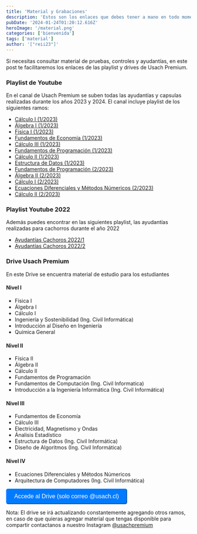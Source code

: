 ```yaml
---
title: 'Material y Grabaciones'
description: 'Estos son los enlaces que debes tener a mano en todo momento ya que te ayudarán en los ramos'
pubDate: '2024-01-24T01:20:12.616Z'
heroImage: '/material.png'
categories: ['bienvenida']
tags: ['material']
author: '["reii23"]'
---
```


Si necesitas consultar material de pruebas, controles y ayudantías, en este post te facilitaremos los enlaces de las playlist y drives de Usach Premium.

### Playlist de Youtube
En el canal de Usach Premium se suben todas las ayudantías y capsulas realizadas durante los años 2023 y 2024. El canal incluye playlist de los siguientes ramos:
- <a href="https://www.youtube.com/watch?v=cQ4PiFwsuwc&list=PL3Bv2PSzLkSlANQGHCgPFxqE5LytK4Ae8&pp=iAQB" target="_blank">Cálculo I (1/2023)</a> 
- <a href="https://www.youtube.com/watch?v=eEfExaUVL44&list=PL3Bv2PSzLkSlIq6PmoFgcsYgjO4mgu1X-&pp=iAQB" target="_blank">Álgebra I (1/2023)</a> 
- <a href="https://www.youtube.com/watch?v=jkWnoZqivUw&list=PL3Bv2PSzLkSmTlauYAamfVQm0jvsYHdCO&pp=iAQB" target="_blank">Física I (1/2023)</a> 
- <a href="https://www.youtube.com/watch?v=k1Y0-nHvfH0&list=PL3Bv2PSzLkSn0RpD8GUmDLs_tDCC98pgm&pp=iAQB" target="_blank">Fundamentos de Economía (1/2023)</a> 
- <a href="https://www.youtube.com/watch?v=XRCt5AMRtmc&list=PL3Bv2PSzLkSnkDIbJj3xqY3bzIwtEjqBn&pp=iAQB" target="_blank">Cálculo III (1/2023)</a> 
- <a href="https://www.youtube.com/watch?v=IOkY6wpRjhg&list=PL3Bv2PSzLkSm4JYeIxo6xQMmMSX9zjhsn&pp=iAQB" target="_blank">Fundamentos de Programación (1/2023)</a> 
- <a href="https://www.youtube.com/watch?v=GBClFl2ExfU&list=PL3Bv2PSzLkSnydU3SBh7yIDziA9tn3rvK&pp=iAQB" target="_blank">Cálculo II (1/2023)</a> 
- <a href="https://www.youtube.com/watch?v=sHcWidohT70&list=PL3Bv2PSzLkSmoURkCKR9-FOkEfGQO_F8G&pp=iAQB" target="_blank">Estructura de Datos (1/2023)</a> 
- <a href="https://www.youtube.com/watch?v=wo5WY1vDGFo&list=PL3Bv2PSzLkSl5Kph28nYHKajy88D8wrTU&pp=iAQB" target="_blank">Fundamentos de Programación (2/2023)</a> 
- <a href="https://www.youtube.com/watch?v=tF-h4CN9PyY&list=PL3Bv2PSzLkSnCJWoiTW1lkIZaNjh63UOk&pp=iAQB" target="_blank">Álgebra II (2/2023)</a> 
- <a href="https://www.youtube.com/watch?v=SH8q-r7kUi0&list=PL3Bv2PSzLkSkXZc-Tbbprl7DLnsMSqZQ6&pp=iAQB" target="_blank">Cálculo I (2/2023)</a> 
- <a href="https://www.youtube.com/watch?v=3mfnf__ZnLE&list=PL3Bv2PSzLkSnmfLmPu_sE2WrbnTZYQFd9&pp=iAQB" target="_blank">Ecuaciones Diferenciales y Métodos Númericos (2/2023)</a> 
- <a href="https://www.youtube.com/watch?v=FzX6uc1zXtA&list=PL3Bv2PSzLkSkj4TDMpsySUlkblGM-UoNe&pp=iAQB" target="_blank">Cálculo II (2/2023)</a>

### Playlist Youtube 2022
Además puedes encontrar en las siguientes playlist, las ayudantías realizadas para cachorros durante el año 2022

- <a href="https://www.youtube.com/playlist?list=PLT1g-tSHvIMvijbYI3kyBg7bXwWGXrt5I" target="_blank">Ayudantías Cachoros 2022/1</a>
- <a href="https://www.youtube.com/playlist?list=PLT1g-tSHvIMvx7A7fKWw3O02DTmy-bM41" target="_blank">Ayudantías Cachoros 2022/2</a>

### Drive Usach Premium 

En este Drive se encuentra material de estudio para los estudiantes

#### Nivel I
- Física I
- Álgebra I
- Cálculo I
- Ingeniería y Sostenibilidad (Ing. Civil Informática)
- Introducción al Diseño en Ingeniería
- Química General

#### Nivel II
- Física II
- Álgebra II
- Cálculo II
- Fundamentos de Programación
- Fundamentos de Computación (Ing. Civil Informatica)
- Introducción a la Ingeniería Informática (Ing. Civil Informática)

#### Nivel III
- Fundamentos de Economía
- Cálculo III
- Electricidad, Magnetismo y Ondas
- Ánalisis Estadístico
- Estructura de Datos (Ing. Civil Informática)
- Diseño de Algoritmos (Ing. Civil Informática)

#### Nivel IV
- Ecuaciones Diferenciales y Métodos Númericos
- Arquitectura de Computadores (Ing. Civil Informática)

<a href="https://drive.google.com/drive/folders/1atABBF2BTW71iRs2agN4L28Ef4Gq8GnW" target="_blank"><button style="color: white; background-color: #007bff; border-color: #007bff; padding: 10px 20px; border-radius: 5px; text-align: center; text-decoration: none; display: inline-block; font-size: 16px;">Accede al Drive (solo correo @usach.cl)</button></a>


Nota: El drive se irá actualizando constantemente agregando otros ramos, en caso de que quieras agregar material que tengas disponible para compartir contactanos a nuestro Instagram <a href="https://www.instagram.com/usach.premium/" target="_blank">@usachpremium



